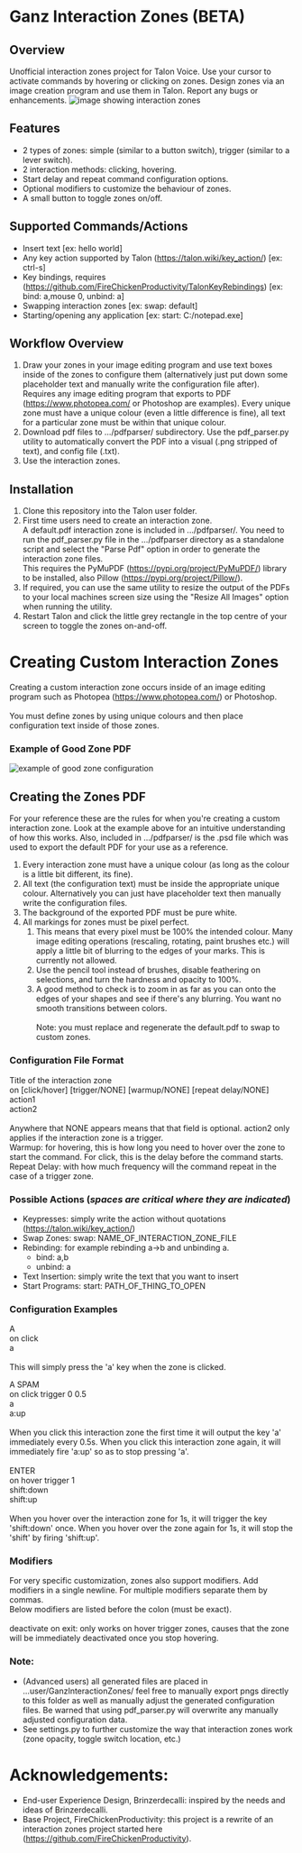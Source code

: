 # Ganz Interaction Zones (BETA)

## Overview
Unofficial interaction zones project for Talon Voice. Use your cursor to activate commands by hovering or clicking on zones. Design zones via an image creation program and use them in Talon. Report any bugs or enhancements.
![image showing interaction zones](http://ganeshsaraswat.ca/InternetImages/zones.gif)

## Features
* 2 types of zones: simple (similar to a button switch), trigger (similar to a lever switch).
* 2 interaction methods: clicking, hovering.
* Start delay and repeat command configuration options.
* Optional modifiers to customize the behaviour of zones.
* A small button to toggle zones on/off.

## Supported Commands/Actions
* Insert text [ex: hello world]
* Any key action supported by Talon (https://talon.wiki/key_action/) [ex: ctrl-s]
* Key bindings, requires (https://github.com/FireChickenProductivity/TalonKeyRebindings) [ex: bind: a,mouse 0, unbind: a]
* Swapping interaction zones [ex: swap: default]
* Starting/opening any application [ex: start: C:/notepad.exe]

## Workflow Overview
1. Draw your zones in your image editing program and use text boxes inside of the zones to configure them (alternatively just put down some placeholder text and manually write the configuration file after). Requires any image editing program that exports to PDF (https://www.photopea.com/ or Photoshop are examples). Every unique zone must have a unique colour (even a little difference is fine), all text for a particular zone must be within that unique colour.
2. Download pdf files to …/pdfparser/ subdirectory. Use the pdf_parser.py utility to automatically convert the PDF into a visual (.png stripped of text), and config file (.txt).
3. Use the interaction zones.

## Installation
1. Clone this repository into the Talon user folder.
2. First time users need to create an interaction zone. 
<br>A default.pdf interaction zone is included in .../pdfparser/. You need to run the pdf_parser.py file in the .../pdfparser directory as a standalone script and select the "Parse Pdf" option in order to generate the interaction zone files. 
<br>This requires the PyMuPDF (https://pypi.org/project/PyMuPDF/) library to be installed, also Pillow (https://pypi.org/project/Pillow/).
3. If required, you can use the same utility to resize the output of the PDFs to your local machines screen size using the "Resize All Images" option when running the utility.
4. Restart Talon and click the little grey rectangle in the top centre of your screen to toggle the zones on-and-off.

# Creating Custom Interaction Zones
Creating a custom interaction zone occurs inside of an image editing program such as Photopea (https://www.photopea.com/) or Photoshop.<br /><br />
You must define zones by using unique colours and then place configuration text inside of those zones.

### Example of Good Zone PDF
![example of good zone configuration](http://ganeshsaraswat.ca/InternetImages/zconfiguration.jpg)

## Creating the Zones PDF
For your reference these are the rules for when you're creating a custom interaction zone. Look at the example above for an intuitive understanding of how this works. Also, included in .../pdfparser/ is the .psd file which was used to export the default PDF for your use as a reference. 
1. Every interaction zone must have a unique colour (as long as the colour is a little bit different, its fine).
2. All text (the configuration text) must be inside the appropriate unique colour. Alternatively you can just have placeholder text
then manually write the configuration files.
3. The background of the exported PDF must be pure white.
3. All markings for zones must be pixel perfect. 
	1. This means that every pixel must be 100% the intended colour. Many image editing operations (rescaling, rotating, paint brushes etc.) will apply a little bit of blurring to the edges of your marks. This is currently not allowed.
	2. Use the pencil tool instead of brushes, disable feathering on selections, and turn the hardness and opacity to 100%. 
	3. A good method to check is to zoom in as far as you can onto the edges of your shapes and see if there's any blurring. You want no smooth transitions between colors.<br /><br />
Note: you must replace and regenerate the default.pdf to swap to custom zones.

### Configuration File Format
Title of the interaction zone<br />
on [click/hover] [trigger/NONE] [warmup/NONE] [repeat delay/NONE]<br />
action1<br />
action2<br />
<br />
Anywhere that NONE appears means that that field is optional. action2 only applies if the interaction zone is a trigger.<br />
Warmup: for hovering, this is how long you need to hover over the zone to start the command. For click, this is the delay before the command starts.<br />
Repeat Delay: with how much frequency will the command repeat in the case of a trigger zone.

### Possible Actions (***spaces are critical where they are indicated***)
* Keypresses: simply write the action without quotations (https://talon.wiki/key_action/)
* Swap Zones: swap: NAME_OF_INTERACTION_ZONE_FILE
* Rebinding: for example rebinding a->b and unbinding a.
	* bind: a,b
	* unbind: a
* Text Insertion: simply write the text that you want to insert
* Start Programs: start: PATH_OF_THING_TO_OPEN

### Configuration Examples
A<br />
on click<br />
a<br />
<br />This will simply press the 'a' key when the zone is clicked.

A SPAM<br />
on click trigger 0 0.5<br />
a<br />
a:up<br />
<br />When you click this interaction zone the first time it will output the key 'a' immediately every 0.5s. When you click this interaction zone again, it will immediately fire 'a:up' so as to stop pressing 'a'.
<br />
<br />ENTER<br />
on hover trigger 1<br />
shift:down<br />
shift:up<br />
<br />When you hover over the interaction zone for 1s, it will trigger the key 'shift:down' once. When you hover over the zone again for 1s, it will stop the 'shift' by firing 'shift:up'.


### Modifiers
For very specific customization, zones also support modifiers. Add modifiers in a single newline. For multiple modifiers separate them by commas.<br>
Below modifiers are listed before the colon (must be exact).<br><br>
deactivate on exit: only works on hover trigger zones, causes that the zone will be immediately deactivated once you stop hovering.


### Note:
* (Advanced users) all generated files are placed in ...user/GanzInteractionZones/ feel free to manually export pngs directly to this folder as well as manually adjust the generated configuration files. Be warned that using pdf_parser.py will overwrite any manually adjusted configuration data.
* See settings.py to further customize the way that interaction zones work (zone opacity, toggle switch location, etc.)

# Acknowledgements:
* End-user Experience Design, Brinzerdecalli: inspired by the needs and ideas of Brinzerdecalli.
* Base Project, FireChickenProductivity: this project is a rewrite of an interaction zones project started here (https://github.com/FireChickenProductivity).
